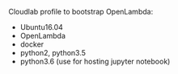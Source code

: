 Cloudlab profile to bootstrap OpenLambda:
- Ubuntu16.04 
- OpenLambda
- docker
- python2, python3.5
- python3.6 (use for hosting jupyter notebook)
